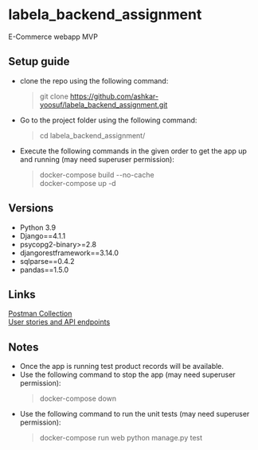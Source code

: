 # labela_backend_assignment
E-Commerce webapp MVP

## Setup guide
- clone the repo using the following command:
    > git clone https://github.com/ashkar-yoosuf/labela_backend_assignment.git
- Go to the project folder using the following command:
    > cd labela_backend_assignment/
- Execute the following commands in the given order to get the app up and running (may need superuser permission):
    > docker-compose build --no-cache<br>
    docker-compose up -d

## Versions
- Python 3.9
- Django==4.1.1
- psycopg2-binary>=2.8
- djangorestframework==3.14.0
- sqlparse==0.4.2
- pandas==1.5.0

## Links
[Postman Collection](https://www.getpostman.com/collections/d484284ba1e6d7de5e95)<br>
[User stories and API endpoints](https://docs.google.com/document/d/1jSVEN6K-AmqfhiToekbeflu9WcOocKH2-0C5RrZ1Ce4/edit?usp=sharing)

## Notes
- Once the app is running test product records will be available.
- Use the following command to stop the app (may need superuser permission):
    > docker-compose down
- Use the following command to run the unit tests (may need superuser permission):
    > docker-compose run web python manage.py test
